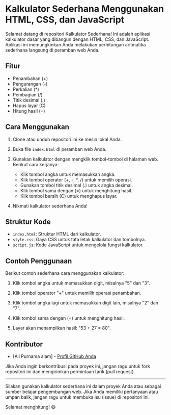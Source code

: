 # Kalkulator Sederhana Menggunakan HTML, CSS, dan JavaScript

Selamat datang di repositori Kalkulator Sederhana! Ini adalah aplikasi kalkulator dasar yang dibangun dengan HTML, CSS, dan JavaScript. Aplikasi ini memungkinkan Anda melakukan perhitungan aritmatika sederhana langsung di peramban web Anda.

## Fitur

- Penambahan (+)
- Pengurangan (-)
- Perkalian (\*)
- Pembagian (/)
- Titik desimal (.)
- Hapus layar (C)
- Hitung hasil (=)

## Cara Menggunakan

1. Clone atau unduh repositori ini ke mesin lokal Anda.

2. Buka file `index.html` di peramban web Anda.

3. Gunakan kalkulator dengan mengklik tombol-tombol di halaman web. Berikut cara kerjanya:

   - Klik tombol angka untuk memasukkan angka.
   - Klik tombol operator (+, -, \*, /) untuk memilih operasi.
   - Gunakan tombol titik desimal (.) untuk angka desimal.
   - Klik tombol sama dengan (=) untuk menghitung hasil.
   - Klik tombol bersih (C) untuk menghapus layar.

4. Nikmati kalkulator sederhana Anda!

## Struktur Kode

- `index.html`: Struktur HTML dari kalkulator.
- `style.css`: Gaya CSS untuk tata letak kalkulator dan tombolnya.
- `script.js`: Kode JavaScript untuk mengelola fungsi kalkulator.

## Contoh Penggunaan

Berikut contoh sederhana cara menggunakan kalkulator:

1. Klik tombol angka untuk memasukkan digit, misalnya "5" dan "3".

2. Klik tombol operator "+" untuk memilih operasi penambahan.

3. Klik tombol angka lagi untuk memasukkan digit lain, misalnya "2" dan "7".

4. Klik tombol sama dengan (=) untuk menghitung hasil.

5. Layar akan menampilkan hasil: "53 + 27 = 80".

## Kontributor

- [Ali Purnama alam] - [Profil GitHub Anda](https://github.com/Alianama)

Jika Anda ingin berkontribusi pada proyek ini, jangan ragu untuk fork repositori ini dan mengirimkan permintaan tarik (pull request).

---

Silakan gunakan kalkulator sederhana ini dalam proyek Anda atau sebagai sumber belajar pengembangan web. Jika Anda memiliki pertanyaan atau umpan balik, jangan ragu untuk membuka isu (issue) di repositori ini.

Selamat menghitung! 😄
